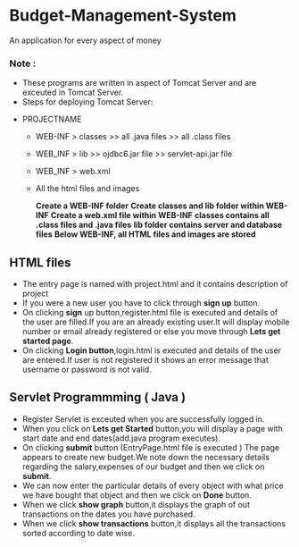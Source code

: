 # Budget-Management-System

An application for every aspect of money

### Note :

- These programs are written in aspect of Tomcat Server and are exceuted in Tomcat Server.
- Steps for deploying Tomcat Server:
* PROJECTNAME
     * WEB-INF   > classes >> all .java files >> all .class files
     * WEB_INF   > lib >> ojdbc6.jar file >> servlet-api.jar file
     * WEB_INF   > web.xml
     * All the html files and images

        **Create a WEB-INF folder**
        **Create classes and lib folder within WEB-INF**
        **Create a web.xml file within WEB-INF**
        **classes contains all .class files and .java files**
        **lib folder contains server and database files**
        **Below WEB-INF, all HTML files and images are stored**
        
        
## HTML files

* The entry page is named with project.html and it contains description of project
* If you were a new user you have to click through **sign up** button.
* On clicking **sign** up button,register.html file is executed and details of the user are filled.If you are an already existing user.It will display mobile number or email already registered or else you move through **Lets get started page**.
* On clicking **Login button**,login.html is executed and details of the user are entered.If user is not registered it shows an error message that username or password is not valid.

## Servlet Programmming ( Java )

* Register Servlet is exceuted when you are successfully logged in.
* When you click on **Lets get Started** button,you will display a page with start date and end dates(add.java program executes).
* On clicking **submit** button (EntryPage.html file is executed ) The page appears to create new budget.We note down the necessary details regarding the salary,expenses of our budget and then we click on **submit**.
* We can now enter the particular details of every object with what price we have bought that object and then we click on **Done** button.
* When we click **show graph** button,it displays the graph of out transactions on the dates you have purchased.
* When we click **show transactions** button,it displays all the transactions sorted according to date wise.



